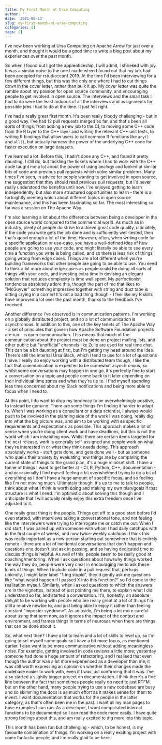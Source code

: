 ```yaml
---
title: My First Month at Ursa Computing
author: ''
date: '2021-05-13'
slug: my-first-month-at-ursa-computing
categories: []
tags: []
---
```


I've now been working at Ursa Computing on Apache Arrow for just over a month, and thought it would be a good time to write a blog post about my experiences over the past month.

So when I found out I got the apprenticeship, I will admit, I shrieked with joy.  It was a similar noise to the one I made when I found out that my talk had been accepted for rstudio::conf 2019.  At the time I'd been interviewing for a few different things, but this was the only one where I had to cut things down in the cover letter, rather than bulk it up.  My cover letter was quite the ramble about my passion for open source community, and encouraging people to get involved in open source.  The interviews and the small task I had to do were the least arduous of all the interviews and assignments for possible jobs I had to do at the time.  It just felt right.

I've had a really great first month.  It's been really bloody challenging - but in a good way.  I've had 12 pull requests merged so far, and that's been all sorts of things, from adding a new job to the CI, to moving some C++ code from the R layer to the C++ layer and writing the relevant C++ unit tests, to writing R bindings that allow users to call common R functions like `any()` and `all()`, but actually harness the power of the underlying C++ code for faster execution on large datasets.

I've learned a lot.  Before this, I hadn't done any C++, and found it pretty daunting.  I still do, but tackling the tickets where I had to work with the C++ code taught me a lot about the power of using analogy and looked at similar bits of code and previous pull requests which solve similar problems.  Many times I've seen, in advice for people wanting to get involved in open source, the suggestion that they should read previous pull requests, but I'd never really understood the benefits until now.  I've enjoyed getting to learn independently, but also more structured opportunities to learn - there is a fortnightly meeting which about different topics in open source maintenance, and this has been fascinating so far.  The most interesting so far was a session on The Apache Way.

I'm also learning a lot about the difference between being a developer in the open source world compared to the commercial world.  As much as in industry, plenty of people do strive to achieve great code quality, ultimately, if the code you write gets the job done and is sufficiently well-tested, then that's good enough a lot of the time.  However, often, when writing code for a specific application or use-case, you have a well-defined idea of how people are going to use your code, and might literally be able to see every time a function you write is being called, and so there is less risk of things going wrong from edge cases.  Things are a lot different when you're building frameworks that other people are going to be able to use.  You need to think a lot more about edge cases as people could be doing all sorts of things with your code, and investing extra time in devising an elegant solution that reduces complexity is time well spent.  My perfectionist tendencies absolutely adore this, though the part of me that likes to "McGuyver" something impressive together with string and duct tape is sitting crying in a corner!  It's not a bad thing though - I feel like my R skills have improved a lot over the past month, thanks to the feedback I've received.

Another difference I've observed is in communication patterns.  I'm working on a globally distributed project, and so a lot of communication is asynchronous.  In addition to this, one of the key tenets of The Apache Way - a set of principles that govern how Apache Software Foundation projects are run - is open communication.  This means that much of the communication about the project must be done on project mailing lists, and other public but "unofficial" channels like Zulip are used for real time chat.  This can be a bit daunting at first, but I'm getting my head around the idea.  There's still the internal Ursa Slack, which I tend to use for a lot of questions I have.  I really do enjoy working with a distributed team though; I like the fact that communication is expected to be somewhat asynchronous, so whilst some conversations may happen in one go, it's perfectly fine to start a conversation on a topic and people come back to it later depending on their individual time zones and what they're up to.  I find myself spending less time concerned about my Slack notifications and being more able to focus when I need to.

At this point, I do want to drop my tendency to be overwhelmingly positive, to instead be genuine.  There are some things I'm finding it harder to adapt to.  When I was working as a consultant or a data scientist, I always would push to be involved in the planning side of the work I was doing, really dig into what the big picture was, and aim to be working with as specific requirements and expectations as possible.  This approach makes a lot of sense when you're doing client work and have deadlines, but this is not the world which I am inhabiting now.  Whilst there are certain items targeted for the next release, work is generally self-assigned and people work on what they're interested in or what they think needs doing.  This approach absolutely works - stuff gets done, and gets done well - but as someone who quells their anxiety by evaluating how things are by comparing the current state of things to the grand plan, it's a huge mindset shift.  I have a tonne of things I want to get better at - CI, R, Python, C++, documentation - and occasionally I find myself feeling a bit overwhelmed trying to do a bit of everything as I don't have a huge amount of specific focus, and so feeling like I'm not moving much.  Ultimately though, it's up to me to talk to people, think about what I think is worth doing and making my own plan/goals if that structure is what I need.  I'm optimistic about solving this though and I anticipate that I will actually really enjoy this extra freedom once I've adjusted to it.

One really great thing is the people.  Things got off to a good start before I'd even started, with interviews taking a conversational tone, and not feeling like the interviewers were trying to interrogate me or catch me out.  When I did start, I was paired up with someone with whom I had daily catchups with in the first couple of weeks, and now twice-weekly catchups.  I think this was really important as a new person starting out somewhere that is entirely remote - there are a lot of incidental conversations that don't happen and questions one doesn't just ask in passing, and so having dedicated time to discuss things is helpful.  As well of this, people seem to be really good at coaching/mentoring.  When I ask questions about how/why things worked the way they do, people were very clear in encouraging me to ask these kinds of things.  When I include code in a pull request that, perhaps unkindly, I might later label "f-ing stupid", they'd gently ask me questions like "what would happen if I passed X into this function?" so I'd come to the realisation myself.  Similarly, when I asked questions to which the answers are in the vignettes, instead of just pointing me there, to explain what I did understand so far, and started a conversation.  It's, honestly, an absolute delight to be working with people who are really great at a lot of things I'm still a relative newbie to, and just being able to enjoy it rather than feeling constant "imposter syndrome".  As an aside, I'm being a lot more careful about using that term now, as it ignores the impact of the context and environment, and frames things in terms of neuroses when there are things that can be done about it.

So, what next then?  I have a lot to learn and a lot of skills to level up, so I'm going to set myself some goals so I have a bit more focus, as mentioned earlier.  I also want to be more communicative without adding meaningless noise. For example, getting involved in code reviews a little more; yesterday someone had done a huge amount of refactoring, and I realised that even though the author was a lot more experienced as a developer than me, it was still worth expressing an opinion on whether their changes made the codebase easier to work with, even if I was just confirming that it was.  I've also started a slightly bigger project on documentation.  I think there's a fine line between the fact that sometimes people really do need to just RTFM, but on the other hand, many people trying to use a new codebase are busy and so skimming the docs is as much effort as it makes sense for them to invest.  I want documentation that works for the people in the latter category, as that's often been me in the past.  I want all my man pages to have examples I can run.  As a developer, I want complicated internal functions to be documented so I can read the code more easily.  I have quite strong feelings about this, and am really excited to dig more into this topic.

This month has been fun but challenging - which, to be honest, is my favourite combination of things.  I'm working on a really exciting project with some fantastic people, and I'm really glad to be here.
